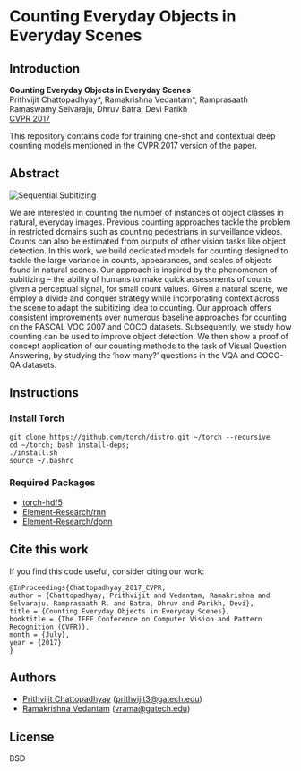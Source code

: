 # Counting Everyday Objects in Everyday Scenes

## Introduction

**Counting Everyday Objects in Everyday Scenes**  
Prithvijit Chattopadhyay*, Ramakrishna Vedantam*, Ramprasaath Ramaswamy Selvaraju, Dhruv Batra, Devi Parikh  
[CVPR 2017][3]

This repository contains code for training one-shot and contextual deep counting models mentioned in the CVPR 2017 version of the paper.

## Abstract

![Sequential Subitizing](https://github.com/prithv1/cvpr2017_counting/img/seq_new.png)

We are interested in counting the number of instances of object classes in natural, everyday images. Previous counting approaches tackle the problem in restricted domains such as counting pedestrians in surveillance videos. Counts can also be estimated from outputs of other vision tasks like object detection. In this work, we build dedicated models for counting designed to tackle the large variance in counts, appearances, and scales of objects found in natural scenes. Our approach is inspired by the phenomenon of subitizing – the ability of humans to make quick assessments of counts given a perceptual signal, for small count values. Given a natural scene, we employ a divide and conquer strategy while incorporating context across the scene to adapt the subitizing idea to counting. Our approach offers consistent improvements over numerous baseline approaches for counting on the PASCAL VOC 2007 and COCO datasets. Subsequently, we study how counting can be used to improve object detection. We then show a proof of concept application of our counting methods to the task of Visual Question Answering, by studying the ‘how many?’ questions in the VQA and COCO-QA datasets.


## Instructions

### Install Torch

```shell
git clone https://github.com/torch/distro.git ~/torch --recursive
cd ~/torch; bash install-deps;
./install.sh
source ~/.bashrc
```

### Required Packages
* [torch-hdf5][4]
* [Element-Research/rnn][5]
* [Element-Research/dpnn][6]


## Cite this work

If you find this code useful, consider citing our work:

```
@InProceedings{Chattopadhyay_2017_CVPR,
author = {Chattopadhyay, Prithvijit and Vedantam, Ramakrishna and Selvaraju, Ramprasaath R. and Batra, Dhruv and Parikh, Devi},
title = {Counting Everyday Objects in Everyday Scenes},
booktitle = {The IEEE Conference on Computer Vision and Pattern Recognition (CVPR)},
month = {July},
year = {2017}
}
```

## Authors

* [Prithvijit Chattopadhyay][2] (prithvijit3@gatech.edu)
* [Ramakrishna Vedantam][1] (vrama@gatech.edu)

## License

BSD

[1]: http://vrama91.github.io/
[2]: http://prithv1.github.io
[3]: http://openaccess.thecvf.com/content_cvpr_2017/papers/Chattopadhyay_Counting_Everyday_Objects_CVPR_2017_paper.pdf
[4]: https://github.com/deepmind/torch-hdf5
[5]: https://github.com/Element-Research/rnn
[6]: https://github.com/Element-Research/dpnn